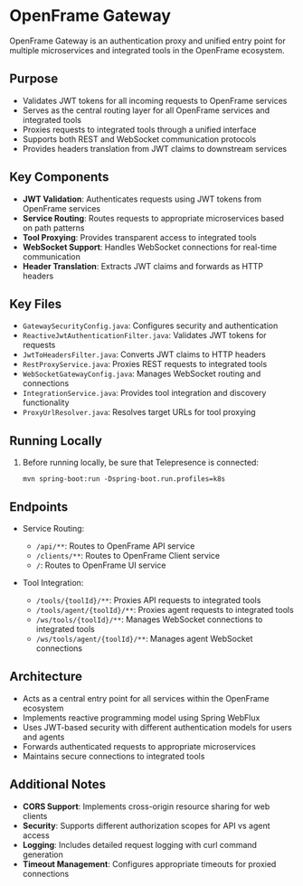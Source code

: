 # OpenFrame Gateway

OpenFrame Gateway is an authentication proxy and unified entry point for multiple microservices and integrated tools in the OpenFrame ecosystem.

## Purpose

* Validates JWT tokens for all incoming requests to OpenFrame services
* Serves as the central routing layer for all OpenFrame services and integrated tools
* Proxies requests to integrated tools through a unified interface
* Supports both REST and WebSocket communication protocols
* Provides headers translation from JWT claims to downstream services

## Key Components

* **JWT Validation**: Authenticates requests using JWT tokens from OpenFrame services
* **Service Routing**: Routes requests to appropriate microservices based on path patterns
* **Tool Proxying**: Provides transparent access to integrated tools
* **WebSocket Support**: Handles WebSocket connections for real-time communication
* **Header Translation**: Extracts JWT claims and forwards as HTTP headers

## Key Files

* `GatewaySecurityConfig.java`: Configures security and authentication
* `ReactiveJwtAuthenticationFilter.java`: Validates JWT tokens for requests
* `JwtToHeadersFilter.java`: Converts JWT claims to HTTP headers
* `RestProxyService.java`: Proxies REST requests to integrated tools
* `WebSocketGatewayConfig.java`: Manages WebSocket routing and connections
* `IntegrationService.java`: Provides tool integration and discovery functionality
* `ProxyUrlResolver.java`: Resolves target URLs for tool proxying

## Running Locally

1. Before running locally, be sure that Telepresence is connected:
   ```
   mvn spring-boot:run -Dspring-boot.run.profiles=k8s
   ```

## Endpoints

* Service Routing:
  * `/api/**`: Routes to OpenFrame API service
  * `/clients/**`: Routes to OpenFrame Client service
  * `/`: Routes to OpenFrame UI service

* Tool Integration:
  * `/tools/{toolId}/**`: Proxies API requests to integrated tools
  * `/tools/agent/{toolId}/**`: Proxies agent requests to integrated tools
  * `/ws/tools/{toolId}/**`: Manages WebSocket connections to integrated tools
  * `/ws/tools/agent/{toolId}/**`: Manages agent WebSocket connections

## Architecture

* Acts as a central entry point for all services within the OpenFrame ecosystem
* Implements reactive programming model using Spring WebFlux
* Uses JWT-based security with different authentication models for users and agents
* Forwards authenticated requests to appropriate microservices
* Maintains secure connections to integrated tools

## Additional Notes

* **CORS Support**: Implements cross-origin resource sharing for web clients
* **Security**: Supports different authorization scopes for API vs agent access
* **Logging**: Includes detailed request logging with curl command generation
* **Timeout Management**: Configures appropriate timeouts for proxied connections


